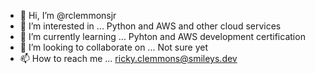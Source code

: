 - 👋 Hi, I’m @rclemmonsjr
- 👀 I’m interested in ... Python and AWS and other cloud services
- 🌱 I’m currently learning ... Pyhton and AWS development certification
- 💞️ I’m looking to collaborate on ... Not sure yet
- 📫 How to reach me ... ricky.clemmons@smileys.dev

<!---
rclemmonsjr/rclemmonsjr is a ✨ special ✨ repository because its `README.md` (this file) appears on your GitHub profile.
You can click the Preview link to take a look at your changes.
--->
